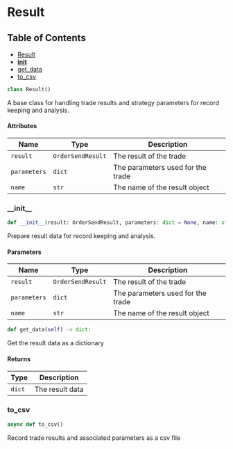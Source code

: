 # Result

## Table of Contents
- [Result](#result)
- [__init__](#__init__)
- [get_data](#get_data)
- [to_csv](#to_csv)

<a id="result"></a>
```python
class Result()
```
A base class for handling trade results and strategy parameters for record keeping and analysis.
#### Attributes
| Name         | Type              | Description                       |
|--------------|-------------------|-----------------------------------|
| `result`     | `OrderSendResult` | The result of the trade           |
| `parameters` | `dict`            | The parameters used for the trade |
| `name`       | `str`             | The name of the result object     |


<a id="__init__"></a>
### \_\_init\_\_
```python
def __init__(result: OrderSendResult, parameters: dict = None, name: str = '')
```
Prepare result data for record keeping and analysis.
#### Parameters
| Name         | Type              | Description                       |
|--------------|-------------------|-----------------------------------|
| `result`     | `OrderSendResult` | The result of the trade           |
| `parameters` | `dict`            | The parameters used for the trade |
| `name`       | `str`             | The name of the result object     |

<a id="get_data"></a>
```python
def get_data(self) -> dict:
```
Get the result data as a dictionary
#### Returns
| Type   | Description     |
|--------|-----------------|
| `dict` | The result data |

<a id="to_csv"></a>
### to\_csv
```python
async def to_csv()
```
Record trade results and associated parameters as a csv file
